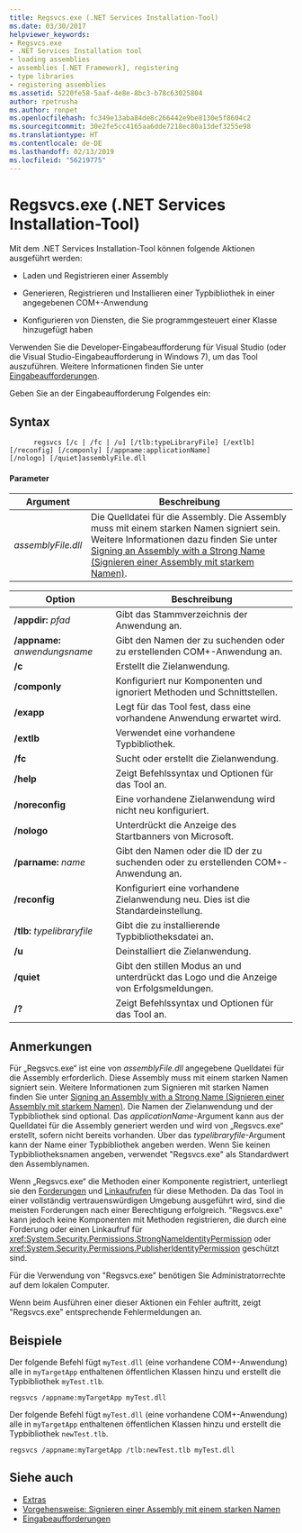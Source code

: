 ```yaml
---
title: Regsvcs.exe (.NET Services Installation-Tool)
ms.date: 03/30/2017
helpviewer_keywords:
- Regsvcs.exe
- .NET Services Installation tool
- loading assemblies
- assemblies [.NET Framework], registering
- type libraries
- registering assemblies
ms.assetid: 5220fe58-5aaf-4e8e-8bc3-b78c63025804
author: rpetrusha
ms.author: ronpet
ms.openlocfilehash: fc349e13aba84de8c266442e9be8130e5f8604c2
ms.sourcegitcommit: 30e2fe5cc4165aa6dde7218ec80a13def3255e98
ms.translationtype: HT
ms.contentlocale: de-DE
ms.lasthandoff: 02/13/2019
ms.locfileid: "56219775"
---
```

# <a name="regsvcsexe-net-services-installation-tool"></a>Regsvcs.exe (.NET Services Installation-Tool)
Mit dem .NET Services Installation-Tool können folgende Aktionen ausgeführt werden:  
  
-   Laden und Registrieren einer Assembly  
  
-   Generieren, Registrieren und Installieren einer Typbibliothek in einer angegebenen COM+-Anwendung  
  
-   Konfigurieren von Diensten, die Sie programmgesteuert einer Klasse hinzugefügt haben  
  
 Verwenden Sie die Developer-Eingabeaufforderung für Visual Studio (oder die Visual Studio-Eingabeaufforderung in Windows 7), um das Tool auszuführen. Weitere Informationen finden Sie unter [Eingabeaufforderungen](../../../docs/framework/tools/developer-command-prompt-for-vs.md).  
  
 Geben Sie an der Eingabeaufforderung Folgendes ein:  
  
## <a name="syntax"></a>Syntax  
  
```  
      regsvcs [/c | /fc | /u] [/tlb:typeLibraryFile] [/extlb]  
[/reconfig] [/componly] [/appname:applicationName]  
[/nologo] [/quiet]assemblyFile.dll   
```  
  
#### <a name="parameters"></a>Parameter  
  
|Argument|Beschreibung|  
|--------------|-----------------|  
|*assemblyFile.dll*|Die Quelldatei für die Assembly. Die Assembly muss mit einem starken Namen signiert sein. Weitere Informationen dazu finden Sie unter [Signing an Assembly with a Strong Name (Signieren einer Assembly mit starkem Namen)](../../../docs/framework/app-domains/how-to-sign-an-assembly-with-a-strong-name.md).|  
  
|Option|Beschreibung|  
|------------|-----------------|  
|**/appdir:** *pfad*|Gibt das Stammverzeichnis der Anwendung an.|  
|**/appname:** *anwendungsname*|Gibt den Namen der zu suchenden oder zu erstellenden COM+-Anwendung an.|  
|**/c**|Erstellt die Zielanwendung.|  
|**/componly**|Konfiguriert nur Komponenten und ignoriert Methoden und Schnittstellen.|  
|**/exapp**|Legt für das Tool fest, dass eine vorhandene Anwendung erwartet wird.|  
|**/extlb**|Verwendet eine vorhandene Typbibliothek.|  
|**/fc**|Sucht oder erstellt die Zielanwendung.|  
|**/help**|Zeigt Befehlssyntax und Optionen für das Tool an.|  
|**/noreconfig**|Eine vorhandene Zielanwendung wird nicht neu konfiguriert.|  
|**/nologo**|Unterdrückt die Anzeige des Startbanners von Microsoft.|  
|**/parname:** *name*|Gibt den Namen oder die ID der zu suchenden oder zu erstellenden COM+-Anwendung an.|  
|**/reconfig**|Konfiguriert eine vorhandene Zielanwendung neu. Dies ist die Standardeinstellung.|  
|**/tlb:** *typelibraryfile*|Gibt die zu installierende Typbibliotheksdatei an.|  
|**/u**|Deinstalliert die Zielanwendung.|  
|**/quiet**|Gibt den stillen Modus an und unterdrückt das Logo und die Anzeige von Erfolgsmeldungen.|  
|**/?**|Zeigt Befehlssyntax und Optionen für das Tool an.|  
  
## <a name="remarks"></a>Anmerkungen  
 Für „Regsvcs.exe“ ist eine von *assemblyFile.dll* angegebene Quelldatei für die Assembly erforderlich. Diese Assembly muss mit einem starken Namen signiert sein. Weitere Informationen zum Signieren mit starken Namen finden Sie unter [Signing an Assembly with a Strong Name (Signieren einer Assembly mit starkem Namen)](../../../docs/framework/app-domains/how-to-sign-an-assembly-with-a-strong-name.md). Die Namen der Zielanwendung und der Typbibliothek sind optional. Das *applicationName*-Argument kann aus der Quelldatei für die Assembly generiert werden und wird von „Regsvcs.exe“ erstellt, sofern nicht bereits vorhanden. Über das *typelibraryfile*-Argument kann der Name einer Typbibliothek angeben werden. Wenn Sie keinen Typbibliotheksnamen angeben, verwendet "Regsvcs.exe" als Standardwert den Assemblynamen.  
  
 Wenn „Regsvcs.exe“ die Methoden einer Komponente registriert, unterliegt sie den [Forderungen](https://docs.microsoft.com/previous-versions/dotnet/netframework-4.0/9kc0c6st(v=vs.100)) und [Linkaufrufen](../../../docs/framework/misc/link-demands.md) für diese Methoden. Da das Tool in einer vollständig vertrauenswürdigen Umgebung ausgeführt wird, sind die meisten Forderungen nach einer Berechtigung erfolgreich. "Regsvcs.exe" kann jedoch keine Komponenten mit Methoden registrieren, die durch eine Forderung oder einen Linkaufruf für <xref:System.Security.Permissions.StrongNameIdentityPermission> oder <xref:System.Security.Permissions.PublisherIdentityPermission> geschützt sind.  
  
 Für die Verwendung von "Regsvcs.exe" benötigen Sie Administratorrechte auf dem lokalen Computer.  
  
 Wenn beim Ausführen einer dieser Aktionen ein Fehler auftritt, zeigt "Regsvcs.exe" entsprechende Fehlermeldungen an.  
  
## <a name="examples"></a>Beispiele  
 Der folgende Befehl fügt `myTest.dll` (eine vorhandene COM+-Anwendung) alle in `myTargetApp` enthaltenen öffentlichen Klassen hinzu und erstellt die Typbibliothek `myTest.tlb`.  
  
```  
regsvcs /appname:myTargetApp myTest.dll  
```  
  
 Der folgende Befehl fügt `myTest.dll` (eine vorhandene COM+-Anwendung) alle in `myTargetApp` enthaltenen öffentlichen Klassen hinzu und erstellt die Typbibliothek `newTest.tlb`.  
  
```  
regsvcs /appname:myTargetApp /tlb:newTest.tlb myTest.dll  
```  
  
## <a name="see-also"></a>Siehe auch
- [Extras](../../../docs/framework/tools/index.md)
- [Vorgehensweise: Signieren einer Assembly mit einem starken Namen](../../../docs/framework/app-domains/how-to-sign-an-assembly-with-a-strong-name.md)
- [Eingabeaufforderungen](../../../docs/framework/tools/developer-command-prompt-for-vs.md)
